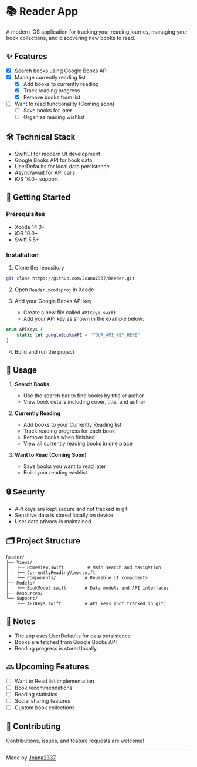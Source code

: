 # 📚 Reader App

A modern iOS application for tracking your reading journey, managing your book collections, and discovering new books to read.

## ✨ Features

- [x] Search books using Google Books API
- [x] Manage currently reading list
  - [x] Add books to currently reading
  - [x] Track reading progress
  - [x] Remove books from list
- [ ] Want to read functionality (Coming soon)
  - [ ] Save books for later
  - [ ] Organize reading wishlist

## 🛠 Technical Stack

- SwiftUI for modern UI development
- Google Books API for book data
- UserDefaults for local data persistence
- Async/await for API calls
- iOS 16.0+ support

## 🚀 Getting Started

### Prerequisites

- Xcode 14.0+
- iOS 16.0+
- Swift 5.5+

### Installation

1. Clone the repository
```bash
git clone https://github.com/Joana2337/Reader.git
```

2. Open `Reader.xcodeproj` in Xcode

3. Add your Google Books API key
   - Create a new file called `APIKeys.swift`
   - Add your API key as shown in the example below:
```swift
enum APIKeys {
    static let googleBooksAPI = "YOUR_API_KEY_HERE"
}
```

4. Build and run the project

## 📱 Usage

1. **Search Books**
   - Use the search bar to find books by title or author
   - View book details including cover, title, and author

2. **Currently Reading**
   - Add books to your Currently Reading list
   - Track reading progress for each book
   - Remove books when finished
   - View all currently reading books in one place

3. **Want to Read (Coming Soon)**
   - Save books you want to read later
   - Build your reading wishlist

## 🔒 Security

- API keys are kept secure and not tracked in git
- Sensitive data is stored locally on device
- User data privacy is maintained

## 🗂 Project Structure

```
Reader/
├── Views/
│   ├── HomeView.swift         # Main search and navigation
│   ├── CurrentlyReadingView.swift
│   └── Components/           # Reusable UI components
├── Models/
│   └── BookModel.swift       # Data models and API interfaces
├── Resources/
└── Support/
    └── APIKeys.swift         # API keys (not tracked in git)
```

## 📝 Notes

- The app uses UserDefaults for data persistence
- Books are fetched from Google Books API
- Reading progress is stored locally

## 🔜 Upcoming Features

- [ ] Want to Read list implementation
- [ ] Book recommendations
- [ ] Reading statistics
- [ ] Social sharing features
- [ ] Custom book collections

## 🤝 Contributing

Contributions, issues, and feature requests are welcome!


---

Made by [Joana2337](https://github.com/Joana2337)
